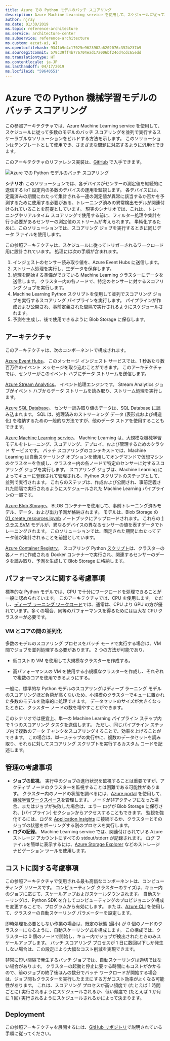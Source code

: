 ```yaml
---
title: Azure での Python モデルのバッチ スコアリング
description: Azure Machine Learning service を使用して、スケジュールに従って複数のモデルのバッチ スコアリングを並列で実行するスケーラブルなソリューションをビルドします。
author: njray
ms.date: 01/30/2019
ms.topic: reference-architecture
ms.service: architecture-center
ms.subservice: reference-architecture
ms.custom: azcat-ai, AI
ms.openlocfilehash: 9341b9e4c17025e9623902a6202076c352b237b9
ms.sourcegitcommit: 579c39ff4b776704ead17a006bf24cd4cdc65edd
ms.translationtype: HT
ms.contentlocale: ja-JP
ms.lasthandoff: 04/17/2019
ms.locfileid: "59640551"
---
```

# <a name="batch-scoring-of-python-machine-learning-models-on-azure"></a>Azure での Python 機械学習モデルのバッチ スコアリング

この参照アーキテクチャでは、Azure Machine Learning service を使用して、スケジュールに従って多数のモデルのバッチ スコアリングを並列で実行するスケーラブルなソリューションをビルドする方法を示します。 このソリューションはテンプレートとして使用でき、さまざまな問題に対応するように汎用化できます。

このアーキテクチャのリファレンス実装は、[GitHub][github] で入手できます。

![Azure での Python モデルのバッチ スコアリング](./_images/batch-scoring-python.png)

**シナリオ**: このソリューションでは、各デバイスがセンサーの測定値を継続的に送信する IoT 設定内の多数のデバイスの運用を監視します。 各デバイスには、定義済みの期間にわたって集計される一連の測定値が異常に該当するか否かを予測するために使用する必要がある、トレーニング済みの異常検出モデルが関連付けられていることを前提としています。 現実のシナリオでは、これは、トレーニングやリアルタイム スコアリングで使用する前に、フィルター処理や集計を行う必要があるセンサーの測定値のストリームが考えられます。 単純化するために、このソリューションでは、スコアリング ジョブを実行するときに同じデータ ファイルを使用します。

この参照アーキテクチャは、スケジュールに従ってトリガーされるワークロード用に設計されています。 処理には次の手順が含まれます。

1. インジェストのセンサー読み取り値を、Azure Event Hubs に送信します。
2. ストリーム処理を実行し、生データを保存します。
3. 処理を開始する準備ができている Machine Learning クラスターにデータを送信します。 クラスター内の各ノードで、特定のセンサーに対するスコアリング ジョブを実行します。 
4. Machine Learning Python スクリプトを使用して並列でスコアリング ジョブを実行するスコアリング パイプラインを実行します。 パイプラインが作成および公開され、事前定義された間隔で実行されるようにスケジュールされます。
5. 予測を生成し、後で使用できるように Blob Storage に保存します。

## <a name="architecture"></a>アーキテクチャ

このアーキテクチャは、次のコンポーネントで構成されます。

[Azure Event Hubs][event-hubs]。 このメッセージ インジェスト サービスでは、1 秒あたり数百万件のイベント メッセージを取り込むことができます。 このアーキテクチャでは、センサーがこのイベント ハブにデータ ストリームを送信します。

[Azure Stream Analytics][stream-analytics]。 イベント処理エンジンです。 Stream Analytics ジョブがイベント ハブからデータ ストリームを読み取り、ストリーム処理を実行します。

[Azure SQL Database][sql-database]。 センサー読み取り値のデータは、SQL Database に読み込まれます。 SQL は、処理済みのストリーミング データ (表形式および構造化) を格納するための一般的な方法ですが、他のデータ ストアを使用することもできます。

[Azure Machine Learning service][amls]。 Machine Learning は、大規模な機械学習モデルをトレーニング、スコアリング、デプロイ、および管理するためのクラウド サービスです。 バッチ スコアリングのコンテキストでは、Machine Learning は自動スケーリング オプションを使用してオンデマンドで仮想マシンのクラスターを作成し、クラスター内の各ノードで特定のセンサーに対するスコアリング ジョブを実行します。 スコアリング ジョブは、Machine Learning によってキューに登録されて管理される、Python スクリプトのステップとして、並列で実行されます。 これらのステップは、作成および公開され、事前定義された間隔で実行されるようにスケジュールされた Machine Learning パイプラインの一部です。

[Azure Blob Storage][storage]。 BLOB コンテナーを使用して、事前トレーニング済みモデル、データ、および出力予測が格納されます。 モデルは、Blob Storage の [01_create_resources.ipynb][create-resources] ノートブックにアップロードされます。 これらの [1 クラス SVM][one-class-svm] モデルが、異なるデバイスの異なるセンサーの値を表すデータでトレーニングされます。 このソリューションでは、固定された期間にわたってデータ値が集計されることを前提としています。

[Azure Container Registry][acr]。 スコアリング Python [スクリプト][pyscript]は、クラスターの各ノードに作成される Docker コンテナーで実行され、関連するセンサーのデータを読み取り、予測を生成して Blob Storage に格納します。

## <a name="performance-considerations"></a>パフォーマンスに関する考慮事項

標準的な Python モデルでは、CPU で十分にワークロードを処理できることが一般に認められています。 このアーキテクチャでは、CPU を使用します。 ただし、[ディープ ラーニング ワークロード][deep]では、通常は、CPU より GPU の方が優れています。多くの場合、同等のパフォーマンスを得るためには巨大な CPU クラスターが必要です。

### <a name="parallelizing-across-vms-versus-cores"></a>VM とコアの間の並列化

多数のモデルのスコアリング プロセスをバッチ モードで実行する場合は、VM 間でジョブを並列処理する必要があります。 2 つの方法が可能であり、

* 低コストの VM を使用して大規模なクラスターを作成する。

* 高パフォーマンスの VM を使用する小規模なクラスターを作成し、それぞれで複数のコアを使用できるようにする。

一般に、標準的な Python モデルのスコアリングはディープ ラーニング モデルのスコアリングほど負荷が高くないため、小規模のクラスターでキューに置かれた多数のモデルを効率的に処理できます。 データセットのサイズが大きくなったときに、クラスター ノードの数を増やすことができます。

このシナリオでは便宜上、単一の Machine Learning パイプライン ステップ内で 1 つのスコアリング タスクを送信します。 ただし、同じパイプライン ステップ内で複数のデータ チャンクをスコアリングすることで、効率を上げることができます。 この場合は、単一ステップの実行中に、複数のデータセットを読み取り、それらに対してスコアリング スクリプトを実行するカスタム コードを記述します。

## <a name="management-considerations"></a>管理の考慮事項

- **ジョブの監視**。 実行中のジョブの進行状況を監視することは重要ですが、アクティブ ノードのクラスターを監視することは困難である可能性があります。 クラスター内のノードの状態を調べるには、[Azure portal][portal] を使用して、[機械学習ワークスペース][ml-workspace]を管理します。 ノードが非アクティブになった場合、またはジョブが失敗した場合は、エラー ログが Blob Storage に保存され、[パイプライン] セクションからアクセスすることもできます。 監視を強化するには、ログを [Application Insights][app-insights] に接続するか、クラスターとそのジョブの状態をポーリングする別のプロセスを実行します。
- **ログの記録**。 Machine Learning service では、関連付けられている Azure ストレージ アカウントにすべての stdout/stderr が記録されます。 ログ ファイルを簡単に表示するには、[Azure Storage Explorer][explorer] などのストレージ ナビゲーション ツールを使用します。

## <a name="cost-considerations"></a>コストに関する考慮事項

この参照アーキテクチャで使用される最も高価なコンポーネントは、コンピューティング リソースです。 コンピューティング クラスターのサイズは、キュー内のジョブに応じて、スケールアップおよびスケールダウンされます。 自動スケーリングは、Python SDK を介してコンピューティングのプロビジョニング構成を変更することで、プログラムから有効にします。 または、[Azure CLI][cli] を使用して、クラスターの自動スケーリング パラメーターを設定します。

即時処理を必要としない作業の場合は、既定の状態 (最小) が 0 個のノードのクラスターになるように、自動スケーリング式を構成します。 この構成では、クラスターは 0 個のノードで開始し、キュー内でジョブが検出されたときのみスケールアップします。 バッチ スコアリング プロセスが 1 日に数回以下しか発生しない場合は、この設定により大幅なコスト削減を実現できます。

非常に短い間隔で発生するバッチ ジョブでは、自動スケーリングは適切ではない場合があります。 クラスターの起動と停止に要する時間にもコストがかかるので、前のジョブの終了後ほんの数分でバッチ ワークロードが開始する場合は、ジョブ間もクラスターを実行したままにする方がコスト効率がよくなる可能性があります。 これは、スコアリング プロセスが高い頻度で (たとえば 1 時間ごとに) 実行されるようにスケジュールされるか、低い頻度で (たとえば 1 か月に 1 回) 実行されるようにスケジュールされるかによって決まります。

## <a name="deployment"></a>Deployment

この参照アーキテクチャを展開するには、[GitHub リポジトリ][github]で説明されている手順に従ってください。

[acr]: /azure/container-registry/container-registry-intro
[ai]: /azure/application-insights/app-insights-overview
[aml-compute]: /azure/machine-learning/service/how-to-set-up-training-targets#amlcompute
[amls]: /azure/machine-learning/service/overview-what-is-azure-ml
[automatic-scaling]: /azure/batch/batch-automatic-scaling
[azure-files]: /azure/storage/files/storage-files-introduction
[cli]: /cli/azure
[create-resources]: https://github.com/Microsoft/AMLBatchScoringPipeline/blob/master/01_create_resources.ipynb
[deep]: /azure/architecture/reference-architectures/ai/batch-scoring-deep-learning
[event-hubs]: /azure/event-hubs/event-hubs-geo-dr
[explorer]: https://azure.microsoft.com/en-us/features/storage-explorer/
[github]: https://github.com/Microsoft/AMLBatchScoringPipeline
[one-class-svm]: http://scikit-learn.org/stable/modules/generated/sklearn.svm.OneClassSVM.html
[portal]: https://portal.azure.com
[ml-workspace]: /azure/machine-learning/studio/create-workspace
[python-script]: https://github.com/Azure/BatchAIAnomalyDetection/blob/master/batchai/predict.py
[pyscript]: https://github.com/Microsoft/AMLBatchScoringPipeline/blob/master/scripts/predict.py
[storage]: /azure/storage/blobs/storage-blobs-overview
[stream-analytics]: /azure/stream-analytics/
[sql-database]: /azure/sql-database/
[app-insights]: /azure/application-insights/app-insights-overview
